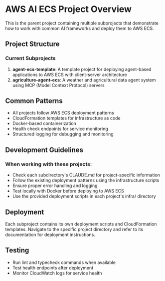 # AWS AI ECS Project Overview

This is the parent project containing multiple subprojects that demonstrate how to work with common AI frameworks and deploy them to AWS ECS.

## Project Structure

### Current Subprojects

1. **agent-ecs-template**: A template project for deploying agent-based applications to AWS ECS with client-server architecture
2. **agriculture-agent-ecs**: A weather and agricultural data agent system using MCP (Model Context Protocol) servers

## Common Patterns

- All projects follow AWS ECS deployment patterns
- CloudFormation templates for infrastructure as code
- Docker-based containerization
- Health check endpoints for service monitoring
- Structured logging for debugging and monitoring

## Development Guidelines

### When working with these projects:
- Check each subdirectory's CLAUDE.md for project-specific information
- Follow the existing deployment patterns using the infrastructure scripts
- Ensure proper error handling and logging
- Test locally with Docker before deploying to AWS ECS
- Use the provided deployment scripts in each project's infra/ directory

## Deployment

Each subproject contains its own deployment scripts and CloudFormation templates. Navigate to the specific project directory and refer to its documentation for deployment instructions.

## Testing

- Run lint and typecheck commands when available
- Test health endpoints after deployment
- Monitor CloudWatch logs for service health